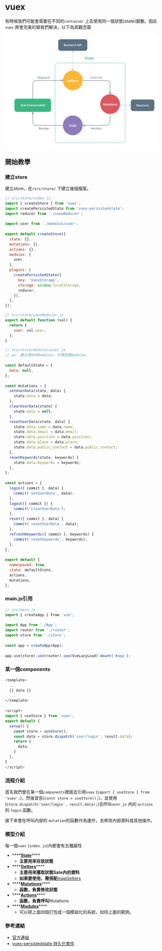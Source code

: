 # vuex

有時候我們可能會需要在不同的`container` 上去使用同一個狀態\(state\)變數。因此`vuex` 將會完美的替我們解決。以下為其觀念圖

![](../.gitbook/assets/jie-tu-20210308-xia-wu-6.31.40.png)

## 開始教學

### 建立store

建立store，在`/src/store/` 下建立幾個檔案。

```javascript
// src/store/index.js
import { createStore } from 'vuex';
import createPersistedState from 'vuex-persistedstate';
import reducer from './vuexReducer';

import user from './modules/user';

export default createStore({
  state: {},
  mutations: {},
  actions: {},
  modules: {
    user,
  },
  plugins: [
    createPersistedState({
      key: 'VuexStorage',
      storage: window.localStorage,
      reducer,
    }),
  ],
});

```

```javascript
// src/store/vuexReducer.js
export default function (val) {
  return {
    user: val.user,
  };
}

```

```javascript
// src/store/modules/user.js
// ps: 建立資料夾modules，方便控管modules

const defaultState = {
  data: null,
};

const mutations = {
  setUserData(state, data) {
    state.data = data;
  },
  clearUserData(state) {
    state.data = null;
  },
  resetUserData(state, data) {
    state.data.name = data.name;
    state.data.email = data.email;
    state.data.position = data.position;
    state.data.place = data.place;
    state.data.public_contact = data.public_contact;
  },
  resetKeywords(state, keywords) {
    state.data.keywords = keywords;
  },
};

const actions = {
  login({ commit }, data) {
    commit('setUserData', data);
  },
  logout({ commit }) {
    commit('clearUserData');
  },
  reset({ commit }, data) {
    commit('resetUserData', data);
  },
  refreshKeywords({ commit }, keywords) {
    commit('resetKeywords', keywords);
  },
};

export default {
  namespaced: true,
  state: defaultState,
  actions,
  mutations,
};

```

### main.js引用

```javascript
// src/main.js
import { createApp } from 'vue';

import App from './App';
import router from './router';
import store from './store';

const app = createApp(App);

app.use(store).use(router).use(VueLazyLoad).mount('#app');

```

### 某一個components

```javascript
<template>
  ...
  {{ data }}
  ...
</template>

<script>
import { useStore } from 'vuex';
export default {
  setup() {
    const store = useStore();
    const data = store.dispatch('user/login', result.data);
    return {
      data,
    }
  },
}
</script>
```

### 流程介紹

首先我們會在某一個`components`裡面去引用`vuex` \(`import { useStore } from 'vuex';`\)，然後宣告\(`const store = useStore();`\)，並使用\(`store.dispatch('user/login', result.data);`\)去呼叫`user.js` 內的 `actions` 的 `login` 函數。 

接下來會在呼叫內部的 `mutation`的函數作為運作，去修改內部資料或其他操作。

### 模型介紹

每一個`vues` \(`index.js`\)內都會有五種屬性

* \*\*\*\*[**State**](https://next.vuex.vuejs.org/guide/state.html)\*\*\*\*
  * **主要用來存放狀態**
* \*\*\*\*[**Getters**](https://next.vuex.vuejs.org/guide/getters.html)\*\*\*\*
  * **主要用來獲取狀態Sate內的資料**
  * **如果要使用，需搭配**[mapGetters](https://next.vuex.vuejs.org/guide/getters.html#the-mapgetters-helper)
* \*\*\*\*[**Mutations**](https://next.vuex.vuejs.org/guide/mutations.html)\*\*\*\*
  * **函數，負責修改狀態**
* \*\*\*\*[**Actions**](https://next.vuex.vuejs.org/guide/actions.html)\*\*\*\*
  * **函數，負責呼叫**Mutations
* \*\*\*\*[**Modules**](https://next.vuex.vuejs.org/guide/modules.html)\*\*\*\*
  * 可以把上面四個打包成一個模組化的系統，如同上面的範例。

### 參考連結

* [官方連結](https://next.vuex.vuejs.org/)
* [vuex-persistedstate 持久化套件](https://www.npmjs.com/package/vuex-persistedstate)

